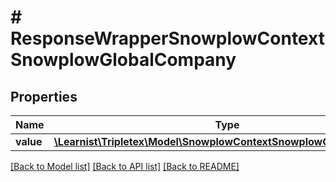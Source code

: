 # # ResponseWrapperSnowplowContextSnowplowGlobalCompany

## Properties

Name | Type | Description | Notes
------------ | ------------- | ------------- | -------------
**value** | [**\Learnist\Tripletex\Model\SnowplowContextSnowplowGlobalCompany**](SnowplowContextSnowplowGlobalCompany.md) |  | [optional]

[[Back to Model list]](../../README.md#models) [[Back to API list]](../../README.md#endpoints) [[Back to README]](../../README.md)
